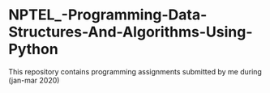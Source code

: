 # NPTEL_-Programming-Data-Structures-And-Algorithms-Using-Python
This repository contains programming assignments submitted by me during (jan-mar 2020)
